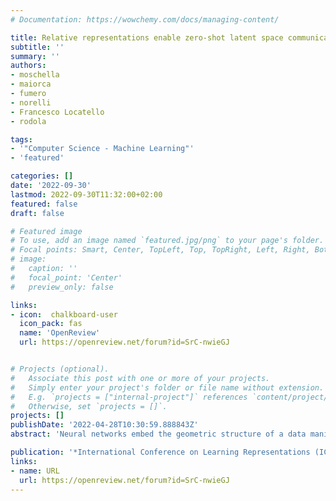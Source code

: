 ```yaml
---
# Documentation: https://wowchemy.com/docs/managing-content/

title: Relative representations enable zero-shot latent space communication
subtitle: ''
summary: ''
authors:
- moschella
- maiorca
- fumero
- norelli
- Francesco Locatello
- rodola

tags:
- '"Computer Science - Machine Learning"'
- 'featured'

categories: []
date: '2022-09-30'
lastmod: 2022-09-30T11:32:00+02:00
featured: false
draft: false

# Featured image
# To use, add an image named `featured.jpg/png` to your page's folder.
# Focal points: Smart, Center, TopLeft, Top, TopRight, Left, Right, BottomLeft, Bottom, BottomRight.
# image:
#   caption: ''
#   focal_point: 'Center'
#   preview_only: false

links:
- icon:  chalkboard-user
  icon_pack: fas
  name: 'OpenReview'
  url: https://openreview.net/forum?id=SrC-nwieGJ


# Projects (optional).
#   Associate this post with one or more of your projects.
#   Simply enter your project's folder or file name without extension.
#   E.g. `projects = ["internal-project"]` references `content/project/deep-learning/index.md`.
#   Otherwise, set `projects = []`.
projects: []
publishDate: '2022-04-28T10:30:59.888843Z'
abstract: 'Neural networks embed the geometric structure of a data manifold lying in a high-dimensional space into latent representations. Ideally, the distribution of the data points in the latent space should depend only on the task, the data, the loss, and other architecture-specific constraints. However, factors such as the random weights initialization, training hyperparameters, or other sources of randomness in the training phase may induce incoherent latent spaces that hinder any form of reuse. Nevertheless, we empirically observe that, under the same data and modeling choices, distinct latent spaces typically differ by an unknown quasi-isometric transformation: that is, in each space, the distances between the encodings do not change. In this work, we propose to adopt pairwise similarities as an alternative data representation, that can be used to enforce the desired invariance without any additional training. We show how neural architectures can leverage these relative representations to guarantee, in practice, latent isometry invariance, effectively enabling latent space communication: from zero-shot model stitching to latent space comparison between diverse settings. We extensively validate the generalization capability of our approach on different datasets, spanning various modalities (images, text, graphs), tasks (e.g., classification, reconstruction) and architectures (e.g., CNNs, GCNs, transformers).'

publication: '*International Conference on Learning Representations (ICLR 2023)*'
links:
- name: URL
  url: https://openreview.net/forum?id=SrC-nwieGJ
---
```

